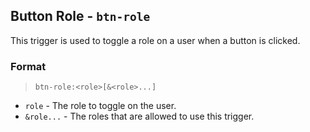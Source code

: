 ## Button Role - `btn-role`

This trigger is used to toggle a role on a user when a button is clicked.

### Format

> `btn-role:<role>[&<role>...]`

- `role` - The role to toggle on the user.
- `&role...` - The roles that are allowed to use this trigger.

